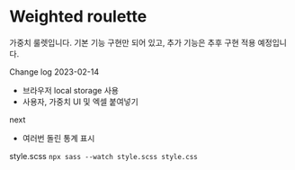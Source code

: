 # Weighted roulette
가중치 룰렛입니다.
기본 기능 구현만 되어 있고, 추가 기능은 추후 구현 적용 예정입니다.

Change log
2023-02-14
 - 브라우저 local storage 사용
 - 사용자, 가중치 UI 및 엑셀 붙여넣기

next
 - 여러번 돌린 통계 표시

 style.scss
 `
 npx sass --watch style.scss style.css
 `